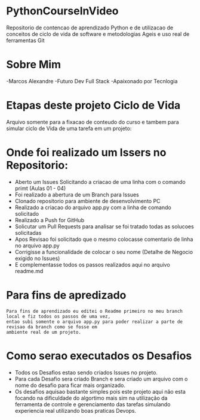 # PythonCourseInVideo
Repositorio de contencao de aprendizado Python e de utilizacao de conceitos de ciclo de vida de software e metodologias Ageis e uso real de ferramentas Git

# Sobre Mim
 -Marcos Alexandre 
 -Futuro Dev Full Stack
 -Apaixonado por Tecnlogia

# Etapas deste projeto Ciclo de Vida

 Arquivo somente para a fixacao de conteudo do curso e tambem para simular ciclo de Vida de uma tarefa em um projeto:

 # Onde foi realizado um Issers no Repositorio:
  - Aberto um Issues Solicitando a criacao de uma linha com o comando primt (Aulas 01 - 04)
  - Foi realizado a abertura de um Branch para Issues
  - Clonado repositorio para ambiente de desenvolvimento PC
  - Realizado a criacao do arquivo app.py com a linha de comando solicitado
  - Realizado a Push for GitHub 
  - Solicutar um Pull Requests para analisar se foi tratado todas as solucoes solicitadas
  - Apos Revisao foi solicitado que o mesmo colocasse comentario de linha no arquivo app.py
  - Corrigisse a funcionalidade de colocar o seu nome (Detalhe de Negocio exigido no Issues)
  - E complementasse todos os passos realizados aqui no arquivo readme.md 

# Para fins de apredizado

    Para fins de aprendizado eu editei o Readme primeiro no meu branch local e fiz todos os passos de uma vez, 
    entao subi somente o arquivo app.py para poder realizar a parte de revisao da branch como se fosse em 
    ambiente real de um projeto.

# Como serao executados os Desafios

  - Todos os Desafios estao sendo criados Issues no projeto.
  - Para cada Desafio sera criado Branch e sera criado um arquivo com o nome
  do desafio para ficar mais organizado.
  - Os desafios aquisao bastante simples pois este projeto aqui não esta focando na dificuldade
  do algortimo mais sim na utilização da ferramenta de controle e gerenciamento das tarefas simulando experiencia real utilizando boas praticas Devops. 